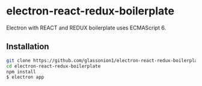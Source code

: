 # electron-react-redux-boilerplate
Electron with REACT and REDUX boilerplate uses ECMAScript 6.
## Installation
```bash
git clone https://github.com/glassonion1/electron-react-redux-boilerplate.git
cd electron-react-redux-boilerplate
npm install
$ electron app
```

